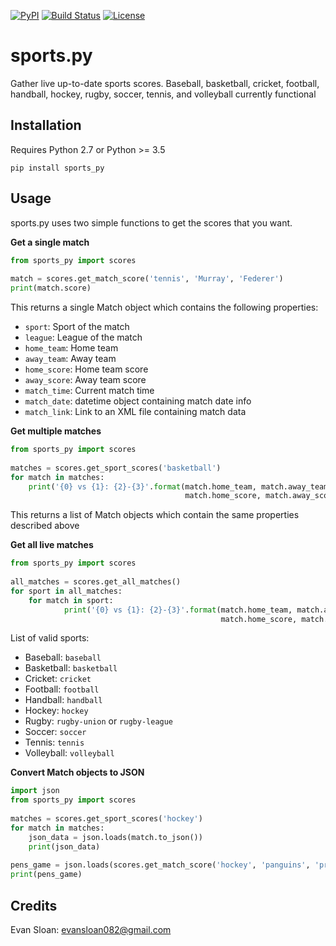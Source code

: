 [![PyPI](https://img.shields.io/pypi/v/sports.py.svg)](https://pypi.python.org/pypi/sports.py/)
[![Build Status](https://travis-ci.org/evansloan082/sports.py.svg?branch=master)](https://travis-ci.org/evansloan082/sports.py)
[![License](https://img.shields.io/github/license/evansloan082/sports.py.svg)](https://github.com/evansloan082/sports.py/blob/master/LICENSE)


# sports.py
Gather live up-to-date sports scores. Baseball, basketball, cricket, football, handball, hockey, rugby, soccer, tennis, and volleyball currently functional

## Installation
Requires Python 2.7 or Python >= 3.5

`pip install sports_py`

## Usage

sports.py uses two simple functions to get the scores that you want.
 
**Get a single match**

```python
from sports_py import scores
 
match = scores.get_match_score('tennis', 'Murray', 'Federer')
print(match.score)
```

This returns a single Match object which contains the following properties:
- `sport`: Sport of the match
- `league`: League of the match
- `home_team`: Home team
- `away_team`: Away team
- `home_score`: Home team score
- `away_score`: Away team score
- `match_time`: Current match time
- `match_date`: datetime object containing match date info
- `match_link`: Link to an XML file containing match data

**Get multiple matches**
```python
from sports_py import scores
 
matches = scores.get_sport_scores('basketball')
for match in matches:
    print('{0} vs {1}: {2}-{3}'.format(match.home_team, match.away_team,
                                       match.home_score, match.away_score))
```
This returns a list of Match objects which contain the same properties described above

**Get all live matches**
```python
from sports_py import scores
 
all_matches = scores.get_all_matches()
for sport in all_matches:
    for match in sport:
            print('{0} vs {1}: {2}-{3}'.format(match.home_team, match.away_team,
                                               match.home_score, match.away_score))
```

List of valid sports:
- Baseball: `baseball`
- Basketball: `basketball`
- Cricket: `cricket`
- Football: `football`
- Handball: `handball`
- Hockey: `hockey`
- Rugby: `rugby-union` or `rugby-league`
- Soccer: `soccer`
- Tennis: `tennis`
- Volleyball: `volleyball`

**Convert Match objects to JSON**
```python
import json
from sports_py import scores
 
matches = scores.get_sport_scores('hockey')
for match in matches:
    json_data = json.loads(match.to_json())
    print(json_data)
    
pens_game = json.loads(scores.get_match_score('hockey', 'panguins', 'predators').to_json())
print(pens_game)
```

## Credits
Evan Sloan: evansloan082@gmail.com
